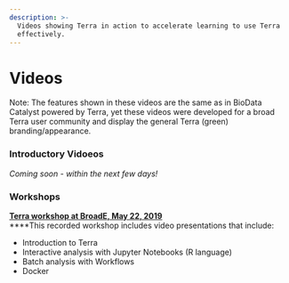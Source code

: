 ```yaml
---
description: >-
  Videos showing Terra in action to accelerate learning to use Terra
  effectively.
---
```


# Videos



Note: The features shown in these videos are the same as in BioData Catalyst powered by Terra, yet these videos were developed for a broad Terra user community and display the general Terra \(green\) branding/appearance.

### Introductory Vidoeos

_Coming  soon - within the next few days!_

### Workshops

[**Terra workshop at BroadE, May 22, 2019**](https://support.terra.bio/hc/en-us/articles/360028444332-Terra-workshop-at-BroadE-May-22-2019)  
****This recorded workshop includes video presentations that include:

* Introduction to Terra
* Interactive analysis with Jupyter Notebooks \(R language\)
* Batch analysis with Workflows
* Docker




